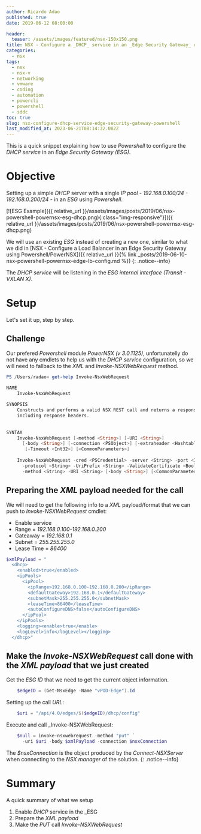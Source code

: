 ```yaml
---
author: Ricardo Adao
published: true
date: 2019-06-12 08:00:00

header:
  teaser: /assets/images/featured/nsx-150x150.png
title: NSX - Configure a _DHCP_ service in an _Edge Security Gateway_ using _Powershell_
categories:
  - nsx
tags:
  - nsx
  - nsx-v
  - networking
  - vmware
  - coding
  - automation
  - powercli
  - powershell
  - sddc
toc: true
slug: nsx-configure-dhcp-service-edge-security-gateway-powershell
last_modified_at: 2023-06-21T08:14:32.082Z
---
```

This is a quick snippet explaining how to use _Powershell_ to configure the _DHCP service_ in an _Edge Security Gateway (ESG)_.

# Objective

Setting up a simple _DHCP_ server with a single _IP pool_ - _192.168.0.100/24 - 192.168.0.200/24_ - in an _ESG_ using _Powershell_.

[![ESG Example]({{ relative_url }}/assets/images/posts/2019/06/nsx-powershell-powernsx-esg-dhcp.png){:class="img-responsive"}]({{ relative_url }}/assets/images/posts/2019/06/nsx-powershell-powernsx-esg-dhcp.png)

We will use an existing _ESG_ instead of creating a new one, similar to what we did in [NSX - Configure a Load Balancer in an Edge Security Gateway using Powershell/PowerNSX]({{ relative_url }}{% link _posts/2019-06-10-nsx-powershell-powernsx-edge-lb-config.md %})
{: .notice--info}

The _DHCP service_ will be listening in the _ESG internal interface (Transit - VXLAN X)_.

# Setup

Let's set it up, step by step.

## Challenge

Our prefered _Powershell_ module _PowerNSX (v 3.0.1125)_, unfortunatelly do not have any cmdlets to help us with the _DHCP service_ configuration, so we will need to fallback to the _XML_ and _Invoke-NSXWebRequest_ method.

```powershell
PS /Users/radao> get-help Invoke-NsxWebRequest

NAME
    Invoke-NsxWebRequest
    
SYNOPSIS
    Constructs and performs a valid NSX REST call and returns a response object
    including response headers.
    
    
SYNTAX
    Invoke-NsxWebRequest [-method <String>] [-URI <String>] 
      [-body <String>] [-connection <PSObject>] [-extraheader <Hashtable>]
       [-Timeout <Int32>] [<CommonParameters>]
    
    Invoke-NsxWebRequest -cred <PSCredential> -server <String> -port <Int32>
      -protocol <String> -UriPrefix <String> -ValidateCertificate <Boolean>
      -method <String> -URI <String> [-body <String>] [<CommonParameters>]
```

## Preparing the _XML_ payload needed for the call

We will need to get the following info to a _XML_ payload/format that we can push to _Invoke-NSXWebRequest_ cmdlet:
  - Enable service
  - Range      = _192.168.0.100-192.168.0.200_
  - Gateaway   = _192.168.0.1_
  - Subnet     = _255.255.255.0_
  - Lease Time = _86400_

```powershell
$xmlPayload = "
  <dhcp>
    <enabled>true</enabled>
    <ipPools>
      <ipPool>
        <ipRange>192.168.0.100-192.168.0.200</ipRange>
        <defaultGateway>192.168.0.1</defaultGateway>
        <subnetMask>255.255.255.0</subnetMask>
        <leaseTime>86400</leaseTime>
        <autoConfigureDNS>false</autoConfigureDNS>
      </ipPool>
    </ipPools>
    <logging><enable>true</enable>
    <logLevel>info</logLevel></logging>
  </dhcp>"
```

## Make the _Invoke-NSXWebRequest_ call done with the _XML payload_ that we just created

Get the _ESG ID_ that we need to get the current object information.

```powershell
    $edgeID = (Get-NsxEdge -Name "vPOD-Edge").Id
```

Setting up the call _URL_:

```powershell
    $uri = "/api/4.0/edges/$($edgeID)/dhcp/config"
```

Execute and call _Invoke-NSXWebRequest:
```powershell
    $null = invoke-nsxwebrequest -method "put" `
      -uri $uri -body $xmlPayload -connection $nsxConnection
```

The _$nsxConnection_ is the object produced by the _Connect-NSXServer_ when connecting to the _NSX manager_ of the solution.
{: .notice--info}

# Summary

A quick summary of what we setup

1. Enable _DHCP_ service in the _ESG
2. Prepare the _XML payload_
3. Make the _PUT_ call _Invoke-NSXWebRequest_